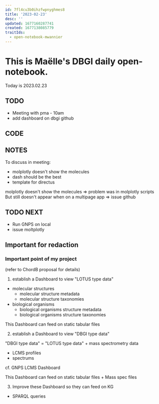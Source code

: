 ```yaml
---
id: 7fl4cu3b0ihzfwpnyghmes8
title: '2023-02-23'
desc: ''
updated: 1677160287741
created: 1677138085779
traitIds:
  - open-notebook-mwannier
---
```



# This is Maëlle's DBGI daily open-notebook.

Today is 2023.02.23


## TODO

- Meeting with pma - 10am
- add dashboard on dbgi github

## CODE

## NOTES

To discuss in meeting:
- molplotly doesn't show the molecules
- dash should be the best
- template for directus


molplotly doesn't show the molecules => problem was in molplotly scripts                    
But still doesn't appear when on a multipage app => issue github



## TODO NEXT

- Run GNPS on local
- issue moltplotly

## Important for redaction

### Important point of my project

(refer to ChordB proposal for details)

1. establish a Dashboard to view "LOTUS type data"

- molecular structures
  - molecular structure metadata 
  - molecular structure taxonomies
- biological organisms
  - biological organisms structure metadata 
  - biological organisms structure taxonomies

This Dashboard can feed on static tabular files

2. establish a Dashboard to view "DBGI type data"

"DBGI type data" = "LOTUS type data" + mass spectrometry data

- LCMS profiles
- spectrums

cf. GNPS LCMS Dashboard

This Dashboard can feed on static tabular files + Mass spec files

3. Improve these Dashboard so they can feed on KG

- SPARQL queries 